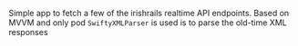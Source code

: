 Simple app to fetch a few of the irishrails realtime API endpoints.
Based on MVVM and only pod `SwiftyXMLParser` is used is to parse the old-time XML responses
